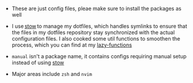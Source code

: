 

- These are just config files, pleae make sure to install the packages as well

- I use [stow](https://www.gnu.org/software/stow/) to manage my dotfiles, which handles symlinks to ensure that the files in my dotfiles repository stay synchronized with the actual configuration files. I also cooked some util functions to smoothen the process, which you can find at my [lazy-functions](https://github.com/hareki/dotfiles/blob/main/zsh/.zsh/lazy-functions)

- `manual` isn't a package name, it contains configs requiring manual setup instead of using [stow](https://www.gnu.org/software/stow/)

- Major areas include `zsh` and `nvim`
